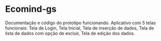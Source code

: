 # Ecomind-gs
Documentação e código do prototipo funcionando. Aplicativo com 5 telas funcionais: Tela de Login, Tela Inicial, Tela de inserção de dados, Tela de lista de dados com opção de excluir, Tela de edição dos dados.
